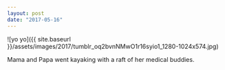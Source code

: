 ```yaml
---
layout: post
date: "2017-05-16"
---
```


![yo yo]({{ site.baseurl }}/assets/images/2017/tumblr_oq2bvnNMwO1r16syio1_1280-1024x574.jpg)

Mama and Papa went kayaking with a raft of her medical buddies.
